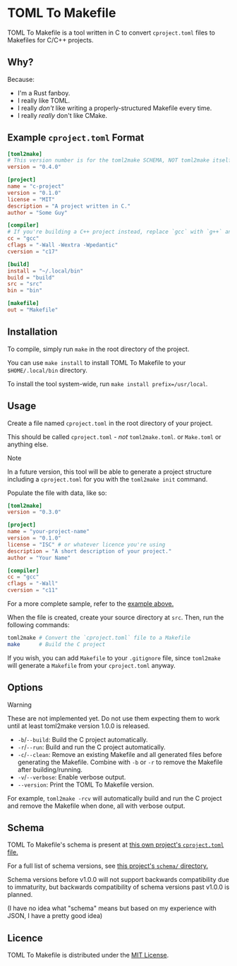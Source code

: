 # TOML To Makefile

TOML To Makefile is a tool written in C to convert `cproject.toml` files to
Makefiles for C/C++ projects.

## Why?

Because:

* I'm a Rust fanboy.
* I really like TOML.
* I really *don't* like writing a properly-structured Makefile every time.
* I really *really* don't like CMake.

## Example `cproject.toml` Format

```toml
[toml2make]
# This version number is for the toml2make SCHEMA, NOT toml2make itself.
version = "0.4.0"

[project]
name = "c-project"
version = "0.1.0"
license = "MIT"
description = "A project written in C."
author = "Some Guy"

[compiler]
# If you're building a C++ project instead, replace `gcc` with `g++` and `c17` with `c++17`.
cc = "gcc"
cflags = "-Wall -Wextra -Wpedantic"
cversion = "c17"

[build]
install = "~/.local/bin"
build = "build"
src = "src"
bin = "bin"

[makefile]
out = "Makefile"
```

## Installation

To compile, simply run `make` in the root directory of the project.

You can use `make install` to install TOML To Makefile to your `$HOME/.local/bin` directory.

To install the tool system-wide, run `make install prefix=/usr/local`.

## Usage

Create a file named `cproject.toml` in the root directory of your project.

This should be called `cproject.toml` - *not* `toml2make.toml`. or `Make.toml`
or anything else.

> [!NOTE]
> In a future version, this tool will be able to generate a project structure
> including a `cproject.toml` for you with the `toml2make init` command.

Populate the file with data, like so:

```toml
[toml2make]
version = "0.3.0"

[project]
name = "your-project-name"
version = "0.1.0"
license = "ISC" # or whatever licence you're using
description = "A short description of your project."
author = "Your Name"

[compiler]
cc = "gcc"
cflags = "-Wall"
cversion = "c11"
```

For a more complete sample, refer to the [example above.](#example-cprojecttoml-format)

When the file is created, create your source directory at `src`. Then, run
the following commands:

```bash
toml2make # Convert the `cproject.toml` file to a Makefile
make      # Build the C project
```

If you wish, you can add `Makefile` to your `.gitignore` file, since `toml2make`
will generate a `Makefile` from your `cproject.toml` anyway.

## Options

> [!WARNING]
> These are not implemented yet. Do not use them expecting them to work until
> at least toml2make version 1.0.0 is released.

* `-b`/`--build`: Build the C project automatically.
* `-r`/`--run`: Build and run the C project automatically.
* `-c`/`--clean`: Remove an existing Makefile and all generated files before generating the Makefile.
  Combine with `-b` or `-r` to remove the Makefile after building/running.
* `-v`/`--verbose`: Enable verbose output.
* `--version`: Print the TOML To Makefile version.

For example, `toml2make -rcv` will automatically build and run the C project and remove the Makefile when done, all with verbose output.

## Schema

TOML To Makefile's schema is present at [this own project's `cproject.toml` file.](https://github.com/AeriaVelocity/toml2make/blob/main/cproject.toml)

For a full list of schema versions, see [this project's `schema/` directory.](https://github.com/AeriaVelocity/toml2make/tree/main/schema)

Schema versions before v1.0.0 will not support backwards compatibility due to
immaturity, but backwards compatibility of schema versions past v1.0.0 is
planned.

(I have no idea what "schema" means but based on my experience with JSON, I have
a pretty good idea)

## Licence

TOML To Makefile is distributed under the [MIT License](LICENSE).
